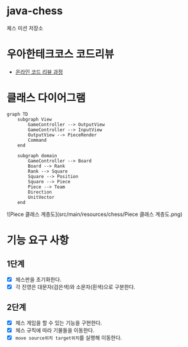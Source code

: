 # java-chess
체스 미션 저장소

# 우아한테크코스 코드리뷰
- [온라인 코드 리뷰 과정](https://github.com/woowacourse/woowacourse-docs/blob/master/maincourse/README.md)

# 클래스 다이어그램

```mermaid
graph TD
    subgraph View
        GameController --> OutputView
        GameController --> InputView
        OutputView --> PieceRender
        Command
    end

    subgraph domain
        GameController --> Board
        Board --> Rank
        Rank --> Square
        Square --> Position
        Square --> Piece
        Piece --> Team
        Direction
        UnitVector
    end
```

![Piece 클래스 계층도](src/main/resources/chess/Piece 클래스 계층도.png)

# 기능 요구 사항
## 1단계
- [x] 체스판을 초기화한다.
- [x] 각 진영은 대문자(검은색)와 소문자(흰색)으로 구분한다.

## 2단계
- [x] 체스 게임을 할 수 있는 기능을 구현한다.
- [x] 체스 규칙에 따라 기물들을 이동한다.
- [x] `move source위치 target위치`를 실행해 이동한다.
